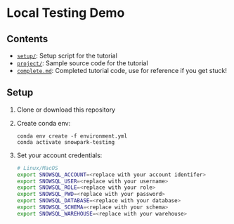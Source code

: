 # Local Testing Demo

## Contents

- [`setup/`](setup/): Setup script for the tutorial
- [`project/`](project/): Sample source code for the tutorial
- [`complete.md`](complete.md): Completed tutorial code, use for reference if you get stuck!

## Setup

1. Clone or download this repository
1. Create conda env:

    ```
    conda env create -f environment.yml
    conda activate snowpark-testing
    ```

2. Set your account credentials:

    ```bash
    # Linux/MacOS
    export SNOWSQL_ACCOUNT=<replace with your account identifer>
    export SNOWSQL_USER=<replace with your username>
    export SNOWSQL_ROLE=<replace with your role>
    export SNOWSQL_PWD=<replace with your password>
    export SNOWSQL_DATABASE=<replace with your database>
    export SNOWSQL_SCHEMA=<replace with your schema>
    export SNOWSQL_WAREHOUSE=<replace with your warehouse>
    ```

